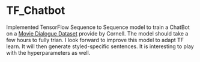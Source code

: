 # TF_Chatbot
Implemented TensorFlow Sequence to Sequence model to train a ChatBot on a [Movie Dialogue Dataset](https://www.cs.cornell.edu/~cristian/Cornell_Movie-Dialogs_Corpus.html) provide by Cornell. The model should take a few hours to fully trian. I look forward to improve this model to adapt TF learn. It will then generate styled-specific sentences. It is interesting to play with the hyperparameters as well. 

